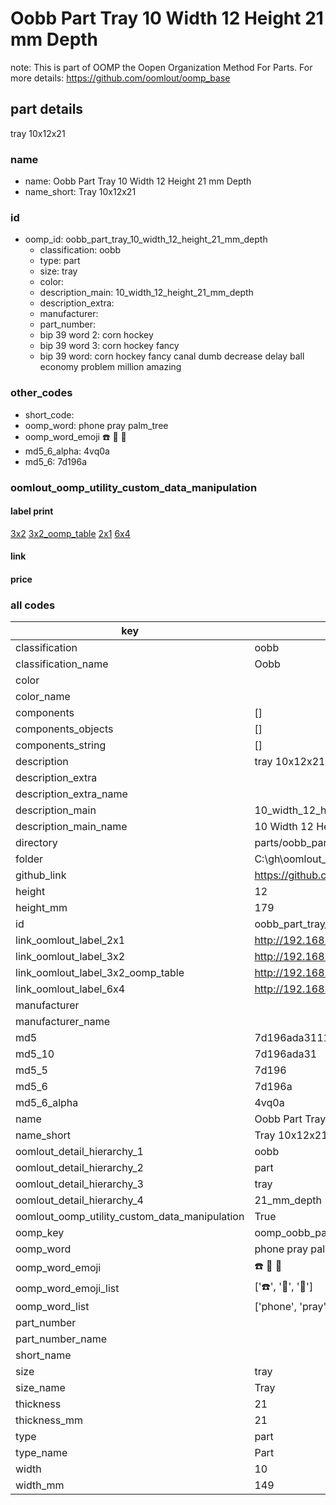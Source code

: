# Oobb Part Tray 10 Width 12 Height 21 mm Depth  

note: This is part of OOMP the Oopen Organization Method For Parts. For more details: https://github.com/oomlout/oomp_base

##  part details
  



tray 10x12x21



### name
* name: Oobb Part Tray 10 Width 12 Height 21 mm Depth
* name_short: Tray 10x12x21 
### id
* oomp_id: oobb_part_tray_10_width_12_height_21_mm_depth
  * classification: oobb
  * type: part
  * size: tray
  * color: 
  * description_main: 10_width_12_height_21_mm_depth
  * description_extra: 
  * manufacturer: 
  * part_number: 
  * bip 39 word 2: corn hockey
  * bip 39 word 3: corn hockey fancy
  * bip 39 word: corn hockey fancy canal dumb decrease delay ball economy problem million amazing

### other_codes
* short_code: 
* oomp_word: phone pray palm_tree
* oomp_word_emoji :phone: :pray: :palm_tree:
* md5_6_alpha: 4vq0a
* md5_6: 7d196a






### oomlout_oomp_utility_custom_data_manipulation
#### label print
[3x2](http://192.168.1.245:1112/?label=oomp%204vq0a)
[3x2_oomp_table](http://192.168.1.108:1112/?label=oomp%204vq0a)
[2x1](http://192.168.1.242:1112/?label=oomp%204vq0a)
[6x4](http://192.168.1.55:1112/?label=oomp%204vq0a)    

#### link

                              

#### price







### all codes 
| key | value |  
| --- | --- |  
| classification | oobb |  
| classification_name | Oobb |  
| color |  |  
| color_name |  |  
| components | [] |  
| components_objects | [] |  
| components_string | [] |  
| description | tray 10x12x21 |  
| description_extra |  |  
| description_extra_name |  |  
| description_main | 10_width_12_height_21_mm_depth |  
| description_main_name | 10 Width 12 Height 21 mm Depth |  
| directory | parts/oobb_part_tray_10_width_12_height_21_mm_depth |  
| folder | C:\gh\oomlout_oobb_version_4_generated_parts\parts\oobb_part_tray_10_width_12_height_21_mm_depth |  
| github_link | https://github.com/oomlout/oomlout_oomp_part_src/tree/main/parts/oobb_part_tray_10_width_12_height_21_mm_depth |  
| height | 12 |  
| height_mm | 179 |  
| id | oobb_part_tray_10_width_12_height_21_mm_depth |  
| link_oomlout_label_2x1 | http://192.168.1.242:1112/?label=oomp%204vq0a |  
| link_oomlout_label_3x2 | http://192.168.1.245:1112/?label=oomp%204vq0a |  
| link_oomlout_label_3x2_oomp_table | http://192.168.1.108:1112/?label=oomp%204vq0a |  
| link_oomlout_label_6x4 | http://192.168.1.55:1112/?label=oomp%204vq0a |  
| manufacturer |  |  
| manufacturer_name |  |  
| md5 | 7d196ada3111e73ce4a1f210a5db1983 |  
| md5_10 | 7d196ada31 |  
| md5_5 | 7d196 |  
| md5_6 | 7d196a |  
| md5_6_alpha | 4vq0a |  
| name | Oobb Part Tray 10 Width 12 Height 21 mm Depth |  
| name_short | Tray 10x12x21  |  
| oomlout_detail_hierarchy_1 | oobb |  
| oomlout_detail_hierarchy_2 | part |  
| oomlout_detail_hierarchy_3 | tray |  
| oomlout_detail_hierarchy_4 | 21_mm_depth |  
| oomlout_oomp_utility_custom_data_manipulation | True |  
| oomp_key | oomp_oobb_part_tray_10_width_12_height_21_mm_depth |  
| oomp_word | phone pray palm_tree |  
| oomp_word_emoji | :phone: :pray: :palm_tree: |  
| oomp_word_emoji_list | [':phone:', ':pray:', ':palm_tree:'] |  
| oomp_word_list | ['phone', 'pray', 'palm_tree'] |  
| part_number |  |  
| part_number_name |  |  
| short_name |  |  
| size | tray |  
| size_name | Tray |  
| thickness | 21 |  
| thickness_mm | 21 |  
| type | part |  
| type_name | Part |  
| width | 10 |  
| width_mm | 149 |  
